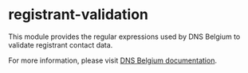 # registrant-validation

This module provides the regular expressions used by DNS Belgium to validate registrant contact data.

For more information, please visit [DNS Belgium documentation](https://docs.dnsbelgium.be/be/general/contacttypes.html#registrant-validation).

